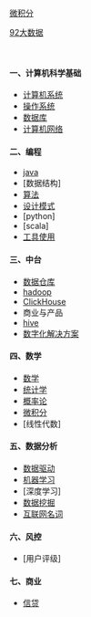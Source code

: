 <br><br><br>

[微积分](00fiinal/02微积分.md)

[92大数据](00fiinal/92大数据.md)


<br>

#### 一、计算机科学基础
- [计算机系统](00fiinal/28计算机系统.md)
- [操作系统](00fiinal/10操作系统.md)
- [数据库](00fiinal/11数据库.md)
- [计算机网络](00fiinal/12计算机网络.md)

#### 二、编程
- [java](00fiinal/20java.md)
- [数据结构]
- [算法](00fiinal/21算法.md)
- [设计模式](00fiinal/22设计模式.md)
- [python]
- [scala]
- [工具使用](00fiinal/23工具使用.md)

#### 三、中台
- [数据仓库](00fiinal/29数据仓库.md)
- [hadoop](00fiinal/30hadoop.md)
- [ClickHouse](00fiinal/31clickhouse.md)
- 商业与产品
- [hive](00fiinal/24hive.md)
- [数字化解决方案](00fiinal/26数字化解决方案.md)

#### 四、数学
- [数学](00fiinal/17数学.md)
- [统计学](00fiinal/14统计学.md)
- [概率论](00fiinal/15概率论.md)
- [微积分](00fiinal/16微积分.md)
- [线性代数]

#### 五、数据分析
- [数据驱动](00fiinal/13数据驱动.md)
- [机器学习](00fiinal/18机器学习.md)
- [深度学习]
- [数据挖掘](00fiinal/19数据挖掘.md)
- [互联网名词](00fiinal/27互联网名词.md)

#### 六、风控
- [用户评级]

#### 七、商业
- [信贷](00fiinal/32信贷.md)


